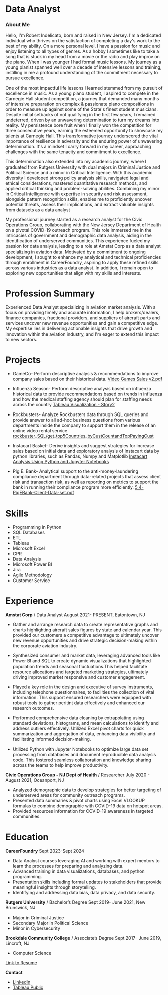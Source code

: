 <!-- ![Profile Picture](/assests/img/IMG_4082.jpg){width=150px}-->
# Data Analyst

### About Me
Hello, I'm Robert Indelicato, born and raised in New Jersey. I'm a dedicated individual who thrives on the satisfaction of completing a day's work to the best of my ability. On a more personal level, I have a passion for music and enjoy listening to all types of genres.  As a hobby I sometimes like to take a song that is stuck in my head from a movie or the radio and play improv on the piano. When I was younger I had formal music lessons. My journey as a young pianist spanned well over a decade of intensive lessons and training, instilling in me a profound understanding of the commitment necessary to pursue excellence.

One of the most impactful life lessons I learned stemmed from my pursuit of excellence in music. As a young piano student, I aspired to compete in the Carnegie Hall student competition, a journey that demanded many months of intensive preparation on complex & passionate piano compositions in order to measure up against some of the State's finest student musicians. Despite initial setbacks of not qualifying in the first few years, I remained undeterred, driven by an unwavering determination to turn my dreams into reality.  My persistence bore fruit when I finally won the competition for three consecutive years, earning the esteemed opportunity to showcase my talents at Carnegie Hall. This transformative journey underscored the vital importance of resilience in adversity and the enduring power of unwavering determination. It's a mindset I carry forward in my career, approaching challenges with the same tenacity and commitment to excellence.

This determination also extended into my academic journey, where I graduated from Rutgers University with dual majors in Criminal Justice and Political Science and a minor in Critical Intelligence. With this academic diversity I developed strong policy analysis skills, navigated legal and ethical considerations, mastered quantitative research methods, and applied critical thinking and problem-solving abilities. Combining my minor in Critical Intelligence with expertise in security and risk assessment, alongside pattern recognition skills, enables me to proficiently uncover potential threats, assess their implications, and extract valuable insights from datasets as a data analyst

My professional journey started as a research analyst for the Civic Operations Group, collaborating with the New Jersey Department of Health on a pivotal COVID-19 outreach program. This role immersed me in the intricacies of government and demographic data analysis, aiding in the identification of underserved communities. This experience fueled my passion for data analysis, leading to a role at Amstat Corp as a data analyst specializing in aviation data. Motivated by a commitment to ongoing development, I sought to enhance my analytical and technical proficiencies through enrollment in CareerFoundry, aspiring to apply these refined skills across various industries as a data analyst. In addition, I remain open to exploring new  opportunities that align with my skills and interests.



# **Profession Summary**

Experienced Data Analyst specializing in aviation market analysis. With a focus on providing timely and accurate information, I help brokers/dealers, finance companies, fractional providers, and suppliers of aircraft parts and services uncover new revenue opportunities and gain a competitive edge. My expertise lies in delivering actionable insights that drive growth and innovation within the aviation industry, and I'm eager to extend this impact to new sectors.

# **Projects**

- GameCo- Perform descriptive analysis & recommendations to improve company sales based on their historical data.
 [Video Games Sales v2.pdf](https://github.com/rindelicato/portfolio/blob/main/Video%20Games%20Sales%20v2.pdf)

- Influenza Season- Perform descriptive analysis based on influenza historical data to provide recommendations based on trends in influenza and how the medical staffing agency should plan for staffing needs across the country
 [Tableau Visualization - Story2](https://public.tableau.com/app/profile/robert.indelicato/viz/2_10Task/Story2)

- Rockbusters- Analyze Rockbusters data through SQL queries and provide answer to all ad-hoc business questions from various departments inside the company to support them in the release of an online video rental service 
 [rockbuster_SQL/get_top5Countries_byCustCountandTopPayingCust](https://github.com/rindelicato/rockbuster_SQL/blob/main/get_top5Countries_byCustCountandTopPayingCust)

- Instacart Basket- Derive insights and suggest strategies for increase sales based on initial data and exploratory analysis of Instacart data by python libraries, such as Pandas, Numpy and Matplotlib
 [Instacart Analysis Using Python and Jupyter Notebooks](https://github.com/rindelicato/Python/blob/main/Instacart%20Anaylsis%20Using%20Python%20and%20Jupyter%20Notebooks.ipynb)

- Pig E. Bank- Analytical support to the anti-money-laundering compliance department through data-related projects that assess client risk and transaction risk, as well as reporting on metrics to support the bank in running their compliance program more efficiently. 
[5.4-PigEBank-Client-Data-set.pdf](https://github.com/rindelicato/portfolio/blob/main/5.4-PigEBank-Client-Data-set.pdf) 

# **Skills**

- Programming in Python
- SQL Databases
- ETL
- Tableau
- Microsoft Excel
- CPR
- Data Analysis
- Microsoft Power BI
- Jira 
- Agile Methodology
- Customer Service


# **Experience**

**Amstat Corp** / Data Analyst
August 2021- PRESENT,  Eatontown, NJ

- Gather and arrange research data to create representative graphs and charts highlighting aircraft sales figures by state and calendar year. This provided our customers a competitive advantage to ultimately uncover new revenue opportunities and drive strategic decision-making within the corporate aviation industry.
 
- Synthesized consumer and market data, leveraging advanced tools like Power BI and SQL to create dynamic visualizations that highlighted population trends and seasonal fluctuations.This helped facilitate resource allocations and targeted marketing strategies, ultimately driving improved market responsive and customer engagement.
 
- Played a key role in the design and executive of survey instruments, including telephone questionnaires, to facilities the collection of vital information. This support ensured researchers were equipped with robust tools to gather peritint data effectively and enhanced our research outcomes.
 
- Performed comprehensive data cleaning by extrapolating using standard deviations, histograms, and mean calculations to identify and address outliers effectively. Utilized Excel pivot charts for quick summarization and aggregation of data, enhancing data visibility and facilitating informed decision-making.
  
- Utilized Python with Jupyter Notebooks to optimize large data set processing from databases and document reproducible data analysis code. This fostered seamless collaboration and knowledge sharing across the teams to help improve productivity.
  
**Civic Operations Group - NJ Dept of Health** / Researcher
July 2020 - August 2021,  Oceanport, NJ

- Analyzed demographic data to develop strategies for better targeting of underserved areas for community outreach programs. 
- Presented data summaries & pivot charts using Excel VLOOKUP formulas to combine demographic with COVID-19 data on hotspot areas.
- Provided resources information for COVID-19 awareness in targeted communities. 

# **Education**

**CareerFoundry**
Sept 2023-Sept 2024

- Data Analyst courses leveraging AI and working with expert mentors to learn the processes for preparing and analyzing data.
- Advanced training in data visualizations, databases, and python programming.
- Presentation skills including formal updates  to stakeholders that provide meaningful insights through storytelling. 
- Identifying and addressing data bias, data privacy, and data security. 

**Rutgers University** / Bachelor’s Degree
Sept 2019- June 2021,  New Brunswick, NJ

- Major in Criminal Justice
- Secondary Major in Political Science
- Minor in Cybersecurity
  
**Brookdale Community College** / Associate’s Degree
Sept 2017- June 2019,  Lincroft, NJ

- Computer Science


[Link to Resume](https://github.com/rindelicato/portfolio/blob/main/RobertIndelicato_ResumeDOC_02292024.docx%20(1).pdf)



**Contact**
- [LinkedIn](https://www.linkedin.com/in/robert-i-b0714b122/)
- [Tableau Public](https://public.tableau.com/app/profile/robert.indelicato/vizzes)






